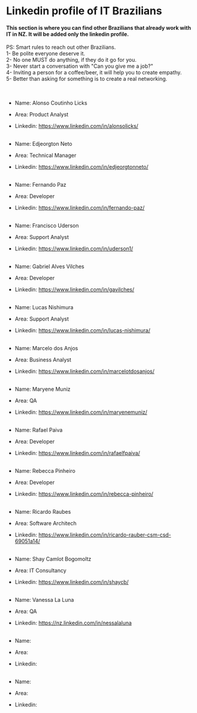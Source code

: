 # Linkedin profile of IT Brazilians
#### This section is where you can find other Brazilians that already work with IT in NZ. It will be added only the linkedin profile.

PS: Smart rules to reach out other Brazilians.<br />
1- Be polite everyone deserve it.<br />
2- No one MUST do anything, if they do it go for you.<br />
3- Never start a conversation with "Can you give me a job?"<br />
4- Inviting a person for a coffee/beer, it will help you to create empathy.<br />
5- Better than asking for something is to create a real networking.<br />
<br /><br />

* Name: Alonso Coutinho Licks
* Area: Product Analyst
* Linkedin: https://www.linkedin.com/in/alonsolicks/
<br /><br />
* Name: Edjeorgton Neto
* Area: Technical Manager
* Linkedin: https://www.linkedin.com/in/edjeorgtonneto/
<br /><br />
* Name: Fernando Paz
* Area: Developer
* Linkedin: https://www.linkedin.com/in/fernando-paz/
<br /><br />
* Name: Francisco Uderson
* Area: Support Analyst
* Linkedin: https://www.linkedin.com/in/uderson1/
<br /><br />
* Name: Gabriel Alves Vilches
* Area: Developer
* Linkedin: https://www.linkedin.com/in/gavilches/
<br /><br />
* Name: Lucas Nishimura
* Area: Support Analyst
* Linkedin: https://www.linkedin.com/in/lucas-nishimura/
<br /><br />
* Name: Marcelo dos Anjos
* Area: Business Analyst
* Linkedin: https://www.linkedin.com/in/marcelotdosanjos/
<br /><br />
* Name: Maryene Muniz
* Area: QA
* Linkedin: https://www.linkedin.com/in/maryenemuniz/
<br /><br />
* Name: Rafael Paiva
* Area: Developer
* Linkedin: https://www.linkedin.com/in/rafaelfpaiva/
<br /><br />
* Name: Rebecca Pinheiro
* Area: Developer
* Linkedin: https://www.linkedin.com/in/rebecca-pinheiro/
<br /><br />
* Name: Ricardo Raubes
* Area: Software Architech
* Linkedin: https://www.linkedin.com/in/ricardo-rauber-csm-csd-69051a14/
<br /><br />
* Name: Shay Camlot Bogomoltz
* Area: IT Consultancy
* Linkedin: https://www.linkedin.com/in/shaycb/
<br /><br />
* Name: Vanessa La Luna
* Area: QA 
* Linkedin: https://nz.linkedin.com/in/nessalaluna
<br /><br />






* Name: 
* Area: 
* Linkedin: 
<br /><br />


* Name: 
* Area: 
* Linkedin: 
<br /><br />

